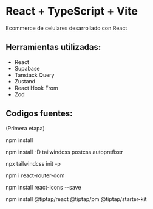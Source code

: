 # React + TypeScript + Vite

Ecommerce de celulares desarrollado con React

## Herramientas utilizadas:

- React
- Supabase
- Tanstack Query
- Zustand
- React Hook From
- Zod

## Codigos fuentes:

(Primera etapa)

npm install

npm install -D tailwindcss postcss autoprefixer

npx tailwindcss init -p

npm i react-router-dom

npm install react-icons --save

npm install @tiptap/react @tiptap/pm @tiptap/starter-kit
